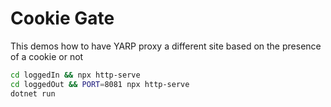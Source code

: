# Cookie Gate

This demos how to have YARP proxy a different site based on the presence of a cookie or not


```sh
cd loggedIn && npx http-serve
cd loggedOut && PORT=8081 npx http-serve
dotnet run
```
